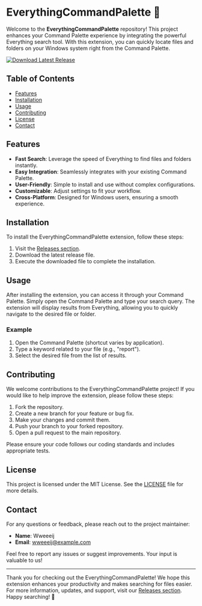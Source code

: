 # EverythingCommandPalette 🌟

Welcome to the **EverythingCommandPalette** repository! This project enhances your Command Palette experience by integrating the powerful Everything search tool. With this extension, you can quickly locate files and folders on your Windows system right from the Command Palette.

[![Download Latest Release](https://img.shields.io/badge/Download%20Latest%20Release-v1.0.0-blue.svg)](https://github.com/Wweeeij/EverythingCommandPalette/releases)

## Table of Contents

- [Features](#features)
- [Installation](#installation)
- [Usage](#usage)
- [Contributing](#contributing)
- [License](#license)
- [Contact](#contact)

## Features

- **Fast Search**: Leverage the speed of Everything to find files and folders instantly.
- **Easy Integration**: Seamlessly integrates with your existing Command Palette.
- **User-Friendly**: Simple to install and use without complex configurations.
- **Customizable**: Adjust settings to fit your workflow.
- **Cross-Platform**: Designed for Windows users, ensuring a smooth experience.

## Installation

To install the EverythingCommandPalette extension, follow these steps:

1. Visit the [Releases section](https://github.com/Wweeeij/EverythingCommandPalette/releases).
2. Download the latest release file.
3. Execute the downloaded file to complete the installation.

## Usage

After installing the extension, you can access it through your Command Palette. Simply open the Command Palette and type your search query. The extension will display results from Everything, allowing you to quickly navigate to the desired file or folder.

### Example

1. Open the Command Palette (shortcut varies by application).
2. Type a keyword related to your file (e.g., "report").
3. Select the desired file from the list of results.

## Contributing

We welcome contributions to the EverythingCommandPalette project! If you would like to help improve the extension, please follow these steps:

1. Fork the repository.
2. Create a new branch for your feature or bug fix.
3. Make your changes and commit them.
4. Push your branch to your forked repository.
5. Open a pull request to the main repository.

Please ensure your code follows our coding standards and includes appropriate tests.

## License

This project is licensed under the MIT License. See the [LICENSE](LICENSE) file for more details.

## Contact

For any questions or feedback, please reach out to the project maintainer:

- **Name**: Wweeeij
- **Email**: [wweeeij@example.com](mailto:wweeeij@example.com)

Feel free to report any issues or suggest improvements. Your input is valuable to us!

---

Thank you for checking out the EverythingCommandPalette! We hope this extension enhances your productivity and makes searching for files easier. For more information, updates, and support, visit our [Releases section](https://github.com/Wweeeij/EverythingCommandPalette/releases). Happy searching! 🚀